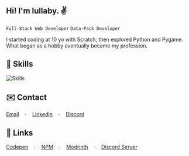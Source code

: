 ## Hi! I'm lullaby. ✌️
`Full-Stack Web Developer`
`Data-Pack Developer`

I started coding at 10 yo with Scratch, then explored Python and Pygame. What began as a hobby eventually became my profession.

## 📃 Skills
![Skills](https://skillicons.dev/icons?i=golang,php,rust,python,cs,java,js,html,css,laravel,react,vue,svelte,astro,nodejs,express,tailwind,fastapi,django,flask,mysql,postgresql,mongodb,docker,git)

## ✉️ Contact
<div style="display: flex; gap: 1rem; flex-wrap: wrap;"> <a href="mailto:lucianobrumer5@gmail.com">Email</a> · <a href="https://linkedin.com/in/luciano-brumer/">LinkedIn</a> · <a href="https://discordapp.com/users/lullaby6">Discord</a> </div>

## 🧷 Links
<div style="display: flex; gap: 1rem; flex-wrap: wrap;"> <a href="https://codepen.io/lucianobrumer">Codepen</a> · <a href="https://www.npmjs.com/~lullaby6">NPM</a> · <a href="https://modrinth.com/user/lullaby">Modrinth</a> · <a href="https://discord.com/invite/5UdcDa5xNC ">Discord Server</a> </div>
